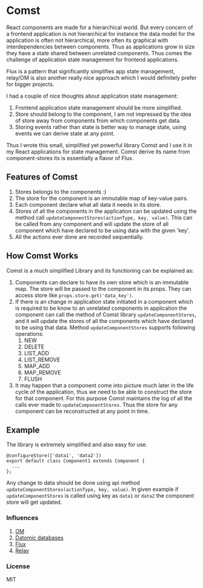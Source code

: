 # Comst

React components are made for a hierarchical world. But every concern of a frontend application is not hierarchical for instance the data model for the application is often not hierarchical, more often its graphical with interdependencies between components. Thus as applications grow in size they have a state shared between unrelated components. Thus comes the challenge of application state management for frontend applications.

Flux is a pattern that significantly simplifies app state management, relay/OM is also another really nice approach which I would definitely prefer for bigger projects.

I had a couple of nice thoughts about application state management:

1. Frontend application state management should be more simplified.
2. Store should belong to the component, I am not impressed by the idea of store away from components from which components get data.
3. Storing events rather than state is better way to manage state, using events we can derive state at any point.

Thus I wrote this small, simplified yet powerful library Comst and I use it in my React applications for state management. Comst derive its name from component-stores its is essentially a flavor of Flux.

## Features of Comst

1. Stores belongs to the components :)
2. The store for the component is an immutable map of key-value pairs.
3. Each component declare what all data it needs in its store.
4. Stores of all the components in the application can be updated using the method call `updateComponentStores(actionType, key, value)`. This can be called from any component and will update the store of all component which have declared to be using data with the given 'key'.
5. All the actions ever done are recorded sequentially.

## How Comst Works

Comst is a much simplified Library and its functioning can be explained as:

1. Components can declare to have its own store which is an immutable map. The store will be passed to the component in its props. They can access store like `props.store.get('data_key')`.
2. If there is an change in application state initiated in a component which is required to be know to an unrelated components in application the component can call the method of Comst library `updateComponentStores`, and it will update the stores of all the components which have declared to be using that data.
Method `updateComponentStores` supports following operations:
    1. NEW
    2. DELETE
    3. LIST_ADD
    4. LIST_REMOVE
    5. MAP_ADD
    6. MAP_REMOVE
    7. FLUSH
3. It may happen that a component come into picture much later in the life cycle of the application, thus we need to be able to construct the store for that component. For this purpose Comst maintains the log of all the calls ever made to `updateComponentStores`. Thus the store for any component can be reconstructed at any point in time.

## Example
The library is extremely simplified and also easy for use.

```
@configureStore(['data1', 'data2'])
export default class Component1 extends Component {
  ...
};
```

Any change to data should be done using api method `updateComponentStores(actionType, key, value)`. In given example if `updateComponentStores` is called using key as `data1` or `data2` the component store will get updated.

### Influences
1. [OM](https://github.com/omcljs/om)
2. [Datomic databases](http://www.datomic.com/about.html)
3. [Flux](https://facebook.github.io/flux/docs/overview.html)
4. [Relay](https://facebook.github.io/relay/)

### License
MIT
